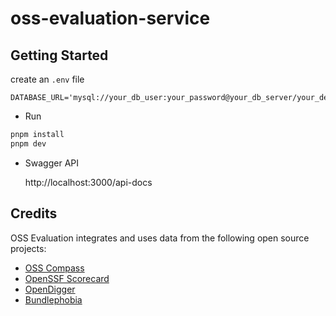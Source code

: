 # oss-evaluation-service

## Getting Started
  create an `.env` file 
  ```
  DATABASE_URL='mysql://your_db_user:your_password@your_db_server/your_dev_db_name'
  ```
- Run
```bash
pnpm install
pnpm dev
```
- Swagger API
  
  http://localhost:3000/api-docs


## Credits
OSS Evaluation integrates and uses data from the following open source projects:
- [OSS Compass](https://github.com/oss-compass/)
- [OpenSSF Scorecard](https://securityscorecards.dev/)
- [OpenDigger](https://github.com/X-lab2017/open-digger)
- [Bundlephobia](https://github.com/pastelsky/bundlephobia)